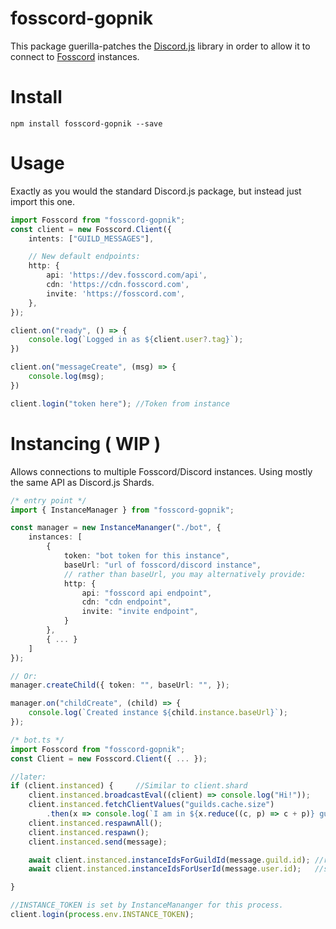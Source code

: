 # fosscord-gopnik

This package guerilla-patches the [Discord.js](https://github.com/discordjs/discord.js) library in order to allow it to connect to [Fosscord](https://github.com/fosscord/fosscord-server) instances.

# Install
```
npm install fosscord-gopnik --save
```

# Usage
Exactly as you would the standard Discord.js package, but instead just import this one.
```ts
import Fosscord from "fosscord-gopnik";
const client = new Fosscord.Client({
	intents: ["GUILD_MESSAGES"],

	// New default endpoints:
	http: {
		api: 'https://dev.fosscord.com/api',
		cdn: 'https://cdn.fosscord.com',
		invite: 'https://fosscord.com',
	},
});

client.on("ready", () => {
	console.log(`Logged in as ${client.user?.tag}`);
})

client.on("messageCreate", (msg) => {
	console.log(msg);
})

client.login("token here");	//Token from instance
```

# Instancing ( WIP )
Allows connections to multiple Fosscord/Discord instances. Using mostly the same API as Discord.js Shards.

```ts
/* entry point */
import { InstanceManager } from "fosscord-gopnik";

const manager = new InstanceMananger("./bot", {
	instances: [
		{
			token: "bot token for this instance",
			baseUrl: "url of fosscord/discord instance",
			// rather than baseUrl, you may alternatively provide:
			http: {
				api: "fosscord api endpoint",
				cdn: "cdn endpoint",
				invite: "invite endpoint",
			}
		},
		{ ... }
	]
});

// Or:
manager.createChild({ token: "", baseUrl: "", });

manager.on("childCreate", (child) => {
	console.log(`Created instance ${child.instance.baseUrl}`);
});

/* bot.ts */
import Fosscord from "fosscord-gopnik";
const Client = new Fosscord.Client({ ... });

//later:
if (client.instanced) {		//Similar to client.shard
	client.instanced.broadcastEval((client) => console.log("Hi!"));
	client.instanced.fetchClientValues("guilds.cache.size")
		.then(x => console.log(`I am in ${x.reduce((c, p) => c + p)} guilds over all my instances`));
	client.instanced.respawnAll();
	client.instanced.respawn();
	client.instanced.send(message);

	await client.instanced.instanceIdsForGuildId(message.guild.id);	//returns guild, child id and instance id ( currently instance baseUrl )
	await client.instanced.instanceIdsForUserId(message.user.id);	//see above

}

//INSTANCE_TOKEN is set by InstanceMananger for this process.
client.login(process.env.INSTANCE_TOKEN);
```

